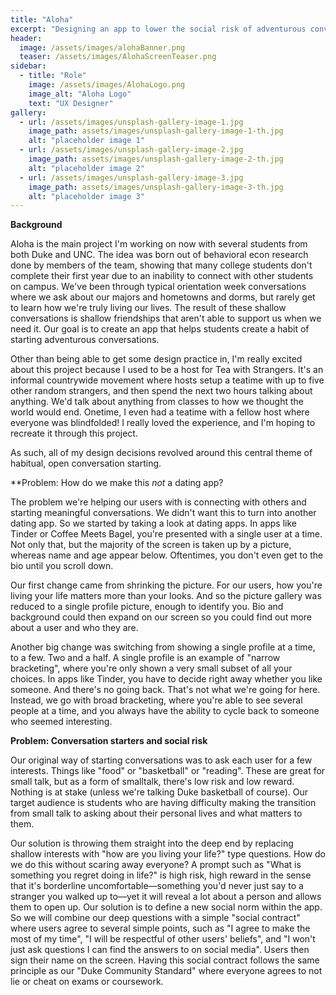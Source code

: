 ```yaml
---
title: "Aloha"
excerpt: "Designing an app to lower the social risk of adventurous conversations"
header:
  image: /assets/images/alohaBanner.png
  teaser: /assets/images/AlohaScreenTeaser.png
sidebar:
  - title: "Role"
    image: /assets/images/AlohaLogo.png
    image_alt: "Aloha Logo"
    text: "UX Designer"
gallery:
  - url: /assets/images/unsplash-gallery-image-1.jpg
    image_path: assets/images/unsplash-gallery-image-1-th.jpg
    alt: "placeholder image 1"
  - url: /assets/images/unsplash-gallery-image-2.jpg
    image_path: assets/images/unsplash-gallery-image-2-th.jpg
    alt: "placeholder image 2"
  - url: /assets/images/unsplash-gallery-image-3.jpg
    image_path: assets/images/unsplash-gallery-image-3-th.jpg
    alt: "placeholder image 3"
---
```


**Background**

Aloha is the main project I'm working on now with several students from both Duke and UNC. The idea was born out of behavioral econ research done by members of the team, showing that many college students don't complete their first year due to an inability to connect with other students on campus. We've been through typical orientation week conversations where we ask about our majors and hometowns and dorms, but rarely get to learn how we're truly living our lives. The result of these shallow conversations is shallow friendships that aren't able to support us when we need it. Our goal is to create an app that helps students create a habit of starting adventurous conversations. 

Other than being able to get some design practice in, I'm really excited about this project because I used to be a host for Tea with Strangers. It's an informal countrywide movement where hosts setup a teatime with up to five other random strangers, and then spend the next two hours talking about anything. We'd talk about anything from classes to how we thought the world would end. Onetime, I even had a teatime with a fellow host where everyone was blindfolded! I really loved the experience, and I'm hoping to recreate it through this project. 

As such, all of my design decisions revolved around this central theme of habitual, open conversation starting.

**Problem: How do we make this *not* a dating app?

The problem we're helping our users with is connecting with others and starting meaningful conversations. We didn't want this to turn into another dating app. So we started by taking a look at dating apps. In apps like Tinder or Coffee Meets Bagel, you're presented with a single user at a time. Not only that, but the majority of the screen is taken up by a picture, whereas name and age appear below. Oftentimes, you don't even get to the bio until you scroll down. 

Our first change came from shrinking the picture. For our users, how you're living your life matters more than your looks. And so the picture gallery was reduced to a single profile picture, enough to identify you. Bio and background could then expand on our screen so you could find out more about a user and who they are.

Another big change was switching from showing a single profile at a time, to a few. Two and a half. A single profile is an example of "narrow bracketing", where you're only shown a very small subset of all your choices. In apps like Tinder, you have to decide right away whether you like someone. And there's no going back. That's not what we're going for here. Instead, we go with broad bracketing, where you're able to see several people at a time, and you always have the ability to cycle back to someone who seemed interesting.

**Problem: Conversation starters and social risk**

Our original way of starting conversations was to ask each user for a few interests. Things like "food" or "basketball" or "reading". These are great for small talk, but as a form of smalltalk, there's low risk and low reward. Nothing is at stake (unless we're talking Duke basketball of course). Our target audience is students who are having difficulty making the transition from small talk to asking about their personal lives and what matters to them. 

Our solution is throwing them straight into the deep end by replacing shallow interests with "how are you living your life?" type questions. How do we do this without scaring away everyone? A prompt such as "What is something you regret doing in life?" is high risk, high reward in the sense that it's borderline uncomfortable—something you'd never just say to a stranger you walked up to—yet it will reveal a lot about a person and allows them to open up. Our solution is to define a new social norm within the app. So we will combine our deep questions with a simple "social contract" where users agree to several simple points, such as "I agree to make the most of my time", "I will be respectful of other users' beliefs", and "I won't just ask questions I can find the answers to on social media". Users then sign their name on the screen. Having this social contract follows the same principle as our "Duke Community Standard" where everyone agrees to not lie or cheat on exams or coursework. 
